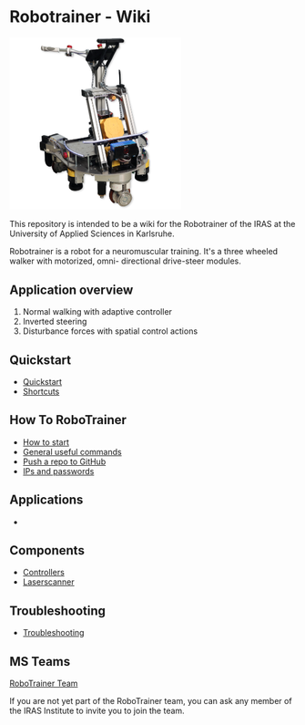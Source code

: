 # Robotrainer - Wiki

<img src="images/robotrainer_square.png" style="width: 60%;">

This repository is intended to be a wiki for the Robotrainer of the IRAS at the University of Applied Sciences in Karlsruhe.

Robotrainer is a robot for a neuromuscular training. It's a three wheeled walker with motorized, omni- directional drive-steer modules.

## Application overview
1. Normal walking with adaptive controller
2. Inverted steering
3. Disturbance forces with spatial control actions

## Quickstart

- [Quickstart](docs/Quickstart.md)
- [Shortcuts](docs/Shortcuts.md)

## How To RoboTrainer

- [How to start](docs/How_to_start.md)
- [General useful commands](Bringup.md)
- [Push a repo to GitHub](Git_Sync.md)
- [IPs and passwords](IPs_and_Passwords.md)

## Applications

-

## Components

- [Controllers](Controllers.md)
- [Laserscanner](Laserscanner.md)


## Troubleshooting

- [Troubleshooting](Troubleshooting.md)

## MS Teams

[RoboTrainer Team](https://hskarlsruhede.sharepoint.com/:f:/t/RoboTrainer/EsiCfV06BGpJitmgvy-oqk4Bn9q0lgA7ABGk0bIJfQHtZQ?e=a6dlWu)

If you are not yet part of the RoboTrainer team, you can ask any member of the IRAS Institute to invite you to join the team.

